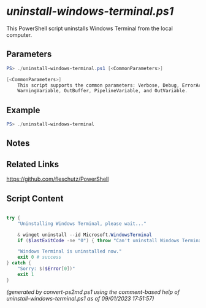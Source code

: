 *uninstall-windows-terminal.ps1*
================

This PowerShell script uninstalls Windows Terminal from the local computer.

Parameters
----------
```powershell
PS> ./uninstall-windows-terminal.ps1 [<CommonParameters>]

[<CommonParameters>]
    This script supports the common parameters: Verbose, Debug, ErrorAction, ErrorVariable, WarningAction, 
    WarningVariable, OutBuffer, PipelineVariable, and OutVariable.
```

Example
-------
```powershell
PS> ./uninstall-windows-terminal

```

Notes
-----

Related Links
-------------
https://github.com/fleschutz/PowerShell

Script Content
--------------
```powershell

try {
	"Uninstalling Windows Terminal, please wait..."

	& winget uninstall --id Microsoft.WindowsTerminal
	if ($lastExitCode -ne "0") { throw "Can't uninstall Windows Terminal, is it installed?" }

	"Windows Terminal is uninstalled now."
	exit 0 # success
} catch {
	"Sorry: $($Error[0])"
	exit 1
}
```

*(generated by convert-ps2md.ps1 using the comment-based help of uninstall-windows-terminal.ps1 as of 09/01/2023 17:51:57)*
